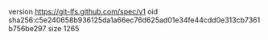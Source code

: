 version https://git-lfs.github.com/spec/v1
oid sha256:c5e240658b936125da1a66ec76d625ad01e34fe44cdd0e313cb7361b756be297
size 1265
